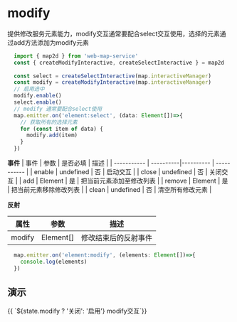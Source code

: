 # modify
提供修改服务元素能力，modify交互通常要配合select交互使用，选择的元素通过add方法添加为modify元素
```ts
  import { map2d } from 'web-map-service'
  const { createModifyInteractive, createSelectInteractive } = map2d
  
  const select = createSelectInteractive(map.interactiveManager)
  const modify = createModifyInteractive(map.interactiveManager)
  // 启用选中
  modify.enable()
  select.enable()
  // modify 通常要配合select使用
  map.emitter.on('element:select', (data: Element[])=>{
    // 获取所有的选择元素
    for (const item of data) {
      modify.add(item)
    }
  })
```
**事件**
| 事件      |    参数    |  是否必填   |     描述    |
| -----------  |  ----------|----------   | ----------- |
| enable    |  undefined  |     否      |  启动交互 |
| close    |  undefined  |     否      |  关闭交互 |
| add    |  Element  |     是      |  把当前元素添加至修改列表 |
| remove    |  Element  |     是      |  把当前元素移除修改列表 |
| clean  |  undefined  |     否      |  清空所有修改元素 |

**反射**

| 属性    |   参数    |    描述    |
| ---- | ---- | ---- |
| modify | Element[]   |  修改结束后的反射事件  |

```ts
  map.emitter.on('element:modify', (elements: Element[])=>{
    console.log(elements)
  })
```

## 演示

<div class="w-[500px] h-[700px]">
  <div class="flex w-full flex-col">
    <div class="flex mb-2">
      <el-button class="mr-2"  @click="switcher('modify', !state.modify)" type="primary">{{ `${state.modify ? '关闭': '启用'} modify交互`}}</el-button>
    </div>
  </div>
  <div class="w-[500px] h-[500px] border" ref="mapRef"></div>
</div>

<script setup lang="ts">
  import { createMap, createSelectInteractive, createModifyInteractive } from "@web-map-service/map2d";
  import { ref, onMounted, reactive } from 'vue'

  const state = reactive({
    modify: false,
  })

  const mapRef = ref<HTMLElement>()
  let map
  let interactiveManager

  let [select, modify] = []
  function switcher(type, status) {
    if (status) {
      enable(type)
      return
    }
    close(type)
  }

  function enable(type) {
    switch(type) {
      case 'modify': 
        modify.enable()
        break
    }
    state[type] = true
  }

  function close(type) {
    switch(type) {
      case 'modify': 
        modify.close()
        break
    }
    state[type] = false
  }

  onMounted(()=> {
    map = createMap({
      el: mapRef.value,
    })

    interactiveManager = map.interactiveManager;
    select = createSelectInteractive(interactiveManager)
    modify = createModifyInteractive(interactiveManager)
    select.enable()
    const layer = map.container.layerManager.create()
    layer.create({
      type: 'circle',
      data: {
        center: [5000, 5000],
        radius: 1000
      }
    })

    layer.create({
      type: 'polygon',
      data: [[3000, 3000], [4000, 3000], [4000, 4000], [3000, 4000]]
    })

    map.emitter.on('element:select', (data: Element[])=>{
      // 获取所有的选择元素
      modify.clean()
      for (const item of data) {
        modify.add(item)
      }
    })
  })
</script>